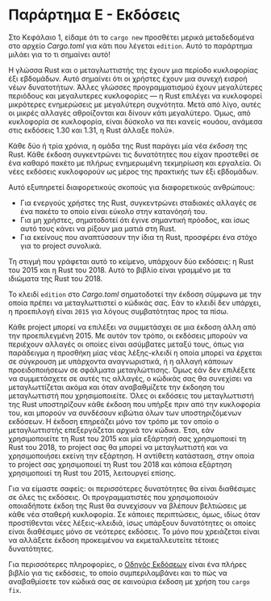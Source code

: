 # Παράρτημα Ε - Εκδόσεις

Στο Κεφάλαιο 1, είδαμε ότι το `cargo new` προσθέτει μερικά μεταδεδομένα στο αρχείο *Cargo.toml* για κάτι που λέγεται `edition`. Αυτό το παράρτημα μιλάει για το τι σημαίνει αυτό!

Η γλώσσα Rust και ο μεταγλωττιστής της έχουν μια περίοδο κυκλοφορίας έξι
εβδομάδων. Αυτό σημαίνει ότι οι χρήστες έχουν μια συνεχή εισροή νέων
δυνατοτήτων. Άλλες γλώσσες προγραμματισμού έχουν μεγαλύτερες περιόδους
και μεγαλυτερες κυκλοφορίες — η Rust επιλέγει να κυκλοφορεί μικρότερες
ενημερώσεις με μεγαλύτερη συχνότητα. Μετά από λίγο, αυτές οι μικρές αλλαγές
αθροίζονται και δίνουν κάτι μεγαλύτερο. Όμως, από κυκλοφορία σε κυκλοφορία,
είναι δύσκολο να πει κανείς «ουάου, ανάμεσα στις εκδόσεις 1.30 και 1.31, η
Rust άλλαξε πολύ».

Κάθε δύο ή τρία χρόνια, η ομάδα της Rust παράγει μία νέα *έκδοση* της Rust. Κάθε
έκδοση συγκεντρώνει τις δυνατότητες που είχαν προστεθεί σε ένα καθαρό πακέτο με
πλήρως ενημερωμένη τεκμηρίωση και εργαλεία. Οι νέες εκδόσεις κυκλοφορούν ως μέρος
της πρακτικής των έξι εβδομάδων.

Αυτό εξυπηρετεί διαφορετικούς σκοπούς για διαφορετικούς ανθρώπους:

* Για ενεργούς χρήστες της Rust, συγκεντρώνει σταδιακές αλλαγές σε ένα πακέτο
το οποίο είναι εύκολο στην κατανόησή του.
* Για μη χρήστες, σηματοδοτεί ότι έγινε σημαντική πρόοδος, και ίσως αυτό τους
κάνει να ρίξουν μια ματιά στη Rust.
* Για εκείνους που αναπτύσσουν την ίδια τη Rust, προσφέρει ένα στόχο για το
project συνολικά.

Τη στιγμή που γράφεται αυτό το κείμενο, υπάρχουν δύο εκδόσεις: η Rust του 2015
και η Rust του 2018. Αυτό το βιβλίο είναι γραμμένο με τα ιδιώματα της Rust του
2018.

Το κλειδί `edition` στο *Cargo.toml* σηματοδοτεί την έκδοση σύμφωνα με την
οποία  πρέπει να μεταγλωττιστεί ο κώδικάς σας. Εάν το κλειδί δεν υπάρχει, η
προεπιλογή είναι `2015` για λόγους συμβατότητας προς τα πίσω.

Κάθε project μπορεί να επιλέξει να συμμετάσχει σε μια έκδοση άλλη από την
προεπιλεγμένη 2015. Με αυτόν τον τρόπο, οι εκδόσεις μπορούν να περιέχουν αλλαγές
οι οποίες είναι ασύμβατες μεταξύ τους, όπως για παράδειγμα η προσθήκη μίας νέας
λέξης-κλειδί η οποία μπορεί να έρχεται σε σύγκρουση με υπάρχοντα αναγνωριστικά,
ή η αλλαγή κάποιων προειδοποιήσεων σε σφάλματα μεταγλώττισης. Όμως εάν δεν
επιλέξετε να συμμετάσχετε σε αυτές τις αλλαγές, ο κώδικάς σας θα συνεχίσει να
μεταγλωττίζεται ακόμα και όταν αναβαθμίζετε την έκδοηση του μεταγλωττιστή που
χρησιμοποιείτε. Όλες οι εκδόσεις του μεταγλωττιστή της Rust υποστηρίζουν κάθε
έκδοση που υπήρξε πριν από την κυκλοφορία του, και μπορούν να συνδέσουν κιβώτια
όλων των υποστηριζόμενων εκδόσεων. Η έκδοση επηρεάζει μόνο τον τρόπο με τον
οποίο ο μεταγλωττιστής επεξεργάζεται αρχικά τον κώδικα. Έτσι, εάν χρησιμοποιείτε
τη Rust του 2015 και μία εξάρτησή σας χρησιμοποιεί τη Rust του 2018, το project
σας θα μπορεί να μεταγλωττιστή και να χρησιμοποιήσει εκείνη την εξάρτηση. Η
αντίθετη κατάσταση, στην οποία το project σας χρησιμοποιεί τη Rust του 2018 και
κάποια εξάρτηση χρησιμοποιεί τη Rust του 2015, λειτουργεί επίσης.

Για να είμαστε σαφείς: οι περισσότερες δυνατότητες θα είναι διαθέσιμες σε όλες
τις εκδόσεις. Οι προγραμματιστές που χρησιμοποιούν οποιαδήποτε έκδοη της Rust θα
συνεχίσουν να βλέπουν βελτιώσεις με κάθε νέα σταθερή κυκλοφορία. Σε κάποιες
περιπτώσεις, όμως, ιδίως όταν προστίθενται νέες λέξεις-κλειδιά, ίσως υπάρξουν
δυνατότητες οι οποίες είναι διαθέσιμες μόνο σε νεότερες εκδόσεις. Το μόνο που
χρειάζεται είναι να αλλάξετε έκδοση προκειμένου να εκμεταλλευτείτε τέτοιες
δυνατότητες.

Για περισσότερες πληροφορίες, ο [Οδηγός
Εκδόσεων](https://rust-lang-nursery.github.io/edition-guide/) είναι ένα πλήρες βιβλίο για τις εκδόσεις, το οποίο συμπεριλαμβάνει και το πώς να αναβαθμίσετε τον κώδικά σας σε καινούρια έκδοση με χρήση του `cargo fix`.
